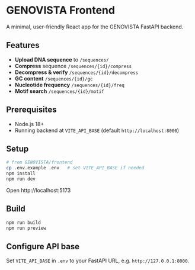 # GENOVISTA Frontend

A minimal, user-friendly React app for the GENOVISTA FastAPI backend.

## Features

- **Upload DNA sequence** to `/sequences/`
- **Compress** sequence `/sequences/{id}/compress`
- **Decompress & verify** `/sequences/{id}/decompress`
- **GC content** `/sequences/{id}/gc`
- **Nucleotide frequency** `/sequences/{id}/freq`
- **Motif search** `/sequences/{id}/motif`

## Prerequisites

- Node.js 18+
- Running backend at `VITE_API_BASE` (default `http://localhost:8000`)

## Setup

```bash
# from GENOVISTA/frontend
cp .env.example .env   # set VITE_API_BASE if needed
npm install
npm run dev
```

Open http://localhost:5173

## Build

```bash
npm run build
npm run preview
```

## Configure API base

Set `VITE_API_BASE` in `.env` to your FastAPI URL, e.g. `http://127.0.0.1:8000`.


